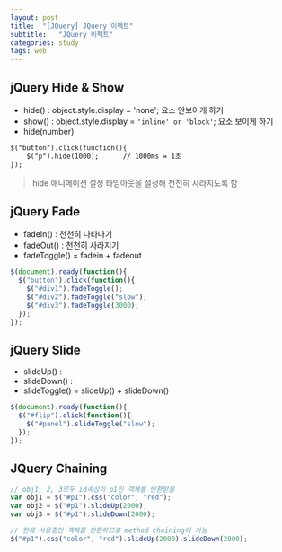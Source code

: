 ```yaml
---
layout: post
title:  "[JQuery] JQuery 이펙트"
subtitle:   "JQuery 이펙트"
categories: study
tags: web
---
```


## jQuery Hide & Show

* hide() : object.style.display = 'none';
요소 안보이게 하기
* show() : object.style.display = `'inline' or 'block'`;
요소 보이게 하기
* hide(number)
```HTML
$("button").click(function(){  
	$("p").hide(1000);  	// 1000ms = 1초
});
```
>hide 애니메이션 설정
타임아웃을 설정해 천천히 사라지도록 함

## jQuery Fade
* fadeIn() : 천천히 나타나기
* fadeOut() : 천천히 사라지기
* fadeToggle() = fadein + fadeout

```javascript
$(document).ready(function(){
  $("button").click(function(){
    $("#div1").fadeToggle();
    $("#div2").fadeToggle("slow");
    $("#div3").fadeToggle(3000);
  });
});
```

## jQuery Slide
* slideUp() : 
* slideDown() :  
* slideToggle() = slideUp() + slideDown()
```javascript
$(document).ready(function(){
  $("#flip").click(function(){
    $("#panel").slideToggle("slow");
  });
});
```

## JQuery Chaining

```javascript
// obj1, 2, 3모두 id속성이 p1인 객체를 반환받음
var obj1 = $("#p1").css("color", "red");
var obj2 = $("#p1").slideUp(2000);
var obj3 = $("#p1").slideDown(2000);

// 현재 사용중인 객체를 반환하므로 method chaining이 가능
$("#p1").css("color", "red").slideUp(2000).slideDown(2000);
```

<!--stackedit_data:
eyJoaXN0b3J5IjpbNTc2ODI1NjAsLTYxODc1NjkyNiw4Njk5MD
A0MDhdfQ==
-->